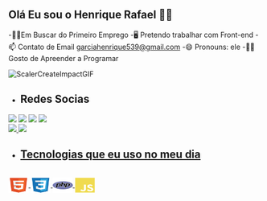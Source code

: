 ## Olá Eu sou o Henrique Rafael 🙂👋

 -👨‍💼Em Buscar do Primeiro Emprego
 -🖥 Pretendo trabalhar com Front-end
 -📫 Contato de Email garciahenrique539@gmail.com
 -😄 Pronouns: ele
  -🧑‍💻 Gosto de Apreender a Programar

 ![ScalerCreateImpactGIF](https://github.com/henrique-rafael11/henrique-rafael11/assets/138715501/cd1e6447-1809-4937-a53a-f15211d0df59)

- ## Redes Socias 

<div> 
   <a href = "mailto:garciahenrique539@gmail.com"><img src="https://img.shields.io/badge/-Gmail-%23333?style=for-the-badge&logo=gmail&logoColor=white" target="_blank"></a>
 <a href="https://www.youtube.com/channel/UCO-qGiEi8_K3VEiQIk0cgEg" target="_blank"><img src="https://img.shields.io/badge/YouTube-FF0000?style=for-the-badge&logo=youtube&logoColor=white" target="_blank"></a>
  <a href="https://www.instagram.com/henrique.rsg.11/" target="_blank"><img src="https://img.shields.io/badge/-Instagram-%23E4405F?style=for-the-badge&logo=instagram&logoColor=white" target="_blank"></a>
  <a href="https://www.linkedin.com/in/henriquerafaelsgtecnicoti/" target="_blank"><img src="https://img.shields.io/badge/-LinkedIn-%230077B5?style=for-the-badge&logo=linkedin&logoColor=white" target="_blank"></a>
</div>


 <div>
   <a href="https://github.com/henrique-rafael11">
   <img height="180em" src="https://github-readme-stats.vercel.app/api?username=henrique-rafael11&show_icons=true&theme=tokyonight&include_all_commits=true&count_private=true"/>
   <img height="180em" src="https://github-readme-stats.vercel.app/api/top-langs/?username=henrique-rafael11&layout=compact&langs_count=6&theme=tokyonight"/>
</div>

- ## Tecnologias que eu uso no meu dia
 <div style="display: inline_block"><br>
  <img align="center" alt="Henrique-HTML" height="30" width="40" src="https://raw.githubusercontent.com/devicons/devicon/master/icons/html5/html5-original.svg">
  <img align="center" alt="Henrique-CSS" height="30" width="40" src="https://raw.githubusercontent.com/devicons/devicon/master/icons/css3/css3-original.svg">
  <img align="center" alt="Henrique-PHP" height="30" width="40" src="https://raw.githubusercontent.com/devicons/devicon/master/icons/php/php-original.svg">
  <img align="center" alt="Henrique-JS" height="30" width="40" src="https://raw.githubusercontent.com/devicons/devicon/master/icons/javascript/javascript-plain.svg">  
 </div>
